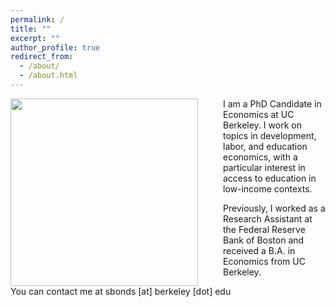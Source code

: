 ```yaml
---
permalink: /
title: ""
excerpt: ""
author_profile: true
redirect_from: 
  - /about/
  - /about.html
---
```


<img src="{{site.url}}/images/Bonds_photo.jpg" width="300" align="left" style="display: block; margin-right: 40px;" /> 

I am a PhD Candidate in Economics at UC Berkeley. I work on topics in development, labor, and education economics, with a particular interest in access to education in low-income contexts. 

Previously, I worked as a Research Assistant at the Federal Reserve Bank of Boston and received a B.A. in Economics from UC Berkeley.

You can contact me at sbonds [at] berkeley [dot] edu
